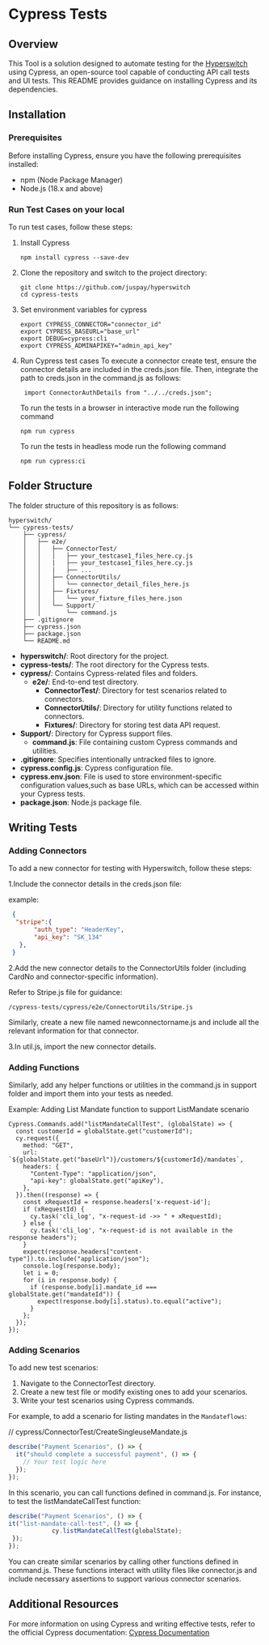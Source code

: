 # Cypress Tests

## Overview
This Tool is a solution designed to automate testing for the [Hyperswitch](https://github.com/juspay/hyperswitch/) using Cypress, an open-source tool capable of conducting API call tests and UI tests. This README provides guidance on installing Cypress and its dependencies.

## Installation

### Prerequisites
Before installing Cypress, ensure you have the following prerequisites installed:
- npm (Node Package Manager)
- Node.js (18.x and above)

### Run Test Cases on your local
To run test cases, follow these steps:

1. Install Cypress
   ```shell
   npm install cypress --save-dev
   ```
3. Clone the repository and switch to the project directory:

   ```shell
   git clone https://github.com/juspay/hyperswitch
   cd cypress-tests
   ```
4. Set environment variables for cypress
   ```shell
   export CYPRESS_CONNECTOR="connector_id"
   export CYPRESS_BASEURL="base_url"
   export DEBUG=cypress:cli
   export CYPRESS_ADMINAPIKEY="admin_api_key"
   ```

5. Run Cypress test cases
    To execute a connector create test, ensure the connector details are included in the creds.json file. Then, integrate the path to creds.json in the command.js as follows:
    ```
     import ConnectorAuthDetails from "../../creds.json";

    ```
    To run the tests in a browser in interactive mode run the following command
    ```
    npm run cypress 
    ```
    To run the tests in headless mode run the following command
    ```
    npm run cypress:ci
    ```

## Folder Structure

The folder structure of this repository is as follows:
```
hyperswitch/
└── cypress-tests/
    ├── cypress/
    │   ├── e2e/
    │   │   ├── ConnectorTest/
    │   │   │   ├── your_testcase1_files_here.cy.js
    │   │   |   ├── your_testcase1_files_here.cy.js
    │   │   |   ├── ...
    │   │   ├── ConnectorUtils/
    │   │   │   └── connector_detail_files_here.js
    │   │   ├── Fixtures/
    │   │   │   └── your_fixture_files_here.json
    │   │   └── Support/
    │   │       └── command.js
    ├── .gitignore
    ├── cypress.json
    ├── package.json
    └── README.md
```
- **hyperswitch/**: Root directory for the project.
- **cypress-tests/**: The root directory for the Cypress tests.
- **cypress/**: Contains Cypress-related files and folders.
  - **e2e/**: End-to-end test directory.
    - **ConnectorTest/**: Directory for test scenarios related to connectors.
    - **ConnectorUtils/**: Directory for utility functions related to connectors.
    - **Fixtures/**: Directory for storing test data API request.
- **Support/**: Directory for Cypress support files.
  - **command.js**: File containing custom Cypress commands and utilities.
- **.gitignore**: Specifies intentionally untracked files to ignore.
- **cypress.config.js**: Cypress configuration file.
- **cypress.env.json**: File is used to store environment-specific configuration values,such     as base URLs, which can be accessed within your Cypress tests.
- **package.json**: Node.js package file.

## Writing Tests

### Adding Connectors

To add a new connector for testing with Hyperswitch, follow these steps:

1.Include the connector details in the creds.json file:

example:
  ```json
   {
    "stripe":{
         "auth_type": "HeaderKey",
         "api_key": "SK_134"
     },
   }
  ```
    
2.Add the new connector details to the ConnectorUtils folder (including CardNo and  connector-specific information).

 Refer to Stripe.js file for guidance:

  ```
  /cypress-tests/cypress/e2e/ConnectorUtils/Stripe.js
  ```
Similarly, create a new file named newconnectorname.js and include all the relevant information for that connector.    
    
3.In util.js, import the new connector details.



### Adding Functions

Similarly, add any helper functions or utilities in the command.js in support folder and import them into your tests as needed.

Example: Adding List Mandate function to support ListMandate scenario

```
Cypress.Commands.add("listMandateCallTest", (globalState) => {
  const customerId = globalState.get("customerId");
  cy.request({
    method: "GET",
    url: `${globalState.get("baseUrl")}/customers/${customerId}/mandates`,
    headers: {
      "Content-Type": "application/json",
      "api-key": globalState.get("apiKey"),
    },
  }).then((response) => {
    const xRequestId = response.headers['x-request-id'];
    if (xRequestId) {
      cy.task('cli_log', "x-request-id ->> " + xRequestId);
    } else {
      cy.task('cli_log', "x-request-id is not available in the response headers");
    }
    expect(response.headers["content-type"]).to.include("application/json");
    console.log(response.body);
    let i = 0;
    for (i in response.body) {
      if (response.body[i].mandate_id === globalState.get("mandateId")) {
        expect(response.body[i].status).to.equal("active");
      }
    };
  });
});

```

### Adding Scenarios

To add new test scenarios:

1. Navigate to the ConnectorTest directory.
2. Create a new test file or modify existing ones to add your scenarios.
3. Write your test scenarios using Cypress commands.

For example, to add a scenario for listing mandates in the `Mandateflows`:

// cypress/ConnectorTest/CreateSingleuseMandate.js

```javascript
describe("Payment Scenarios", () => {
  it("should complete a successful payment", () => {
    // Your test logic here
  });
});
```
In this scenario, you can call functions defined in command.js. For instance, to test the listMandateCallTest function:

```javascript
describe("Payment Scenarios", () => {
it("list-mandate-call-test", () => {
            cy.listMandateCallTest(globalState);
 });
});
```

You can create similar scenarios by calling other functions defined in command.js. These functions interact with utility files like connector.js and include necessary assertions to support various connector scenarios.

## Additional Resources
For more information on using Cypress and writing effective tests, refer to the official Cypress documentation: [Cypress Documentation](https://docs.cypress.io/)

 